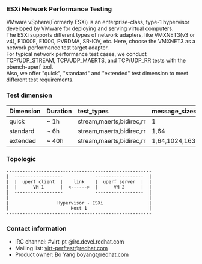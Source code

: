 ### ESXi Network Performance Testing

VMware vSphere(Formerly ESXi) is an enterprise-class, type-1 hypervisor developed by VMware for deploying and serving virtual computers.  
The ESXi supports different types of network adapters, like VMXNET3(v3 or v4), E1000E, E1000, PVRDMA, SR-IOV, etc. Here, choose the VMXNET3 as a network performance test target adapter.  
For typical network performance test cases, we conduct TCP/UDP_STREAM, TCP/UDP_MAERTS, and TCP/UDP_RR tests with the pbench-uperf tool.  
Also, we offer "quick", "standard" and "extended" test dimension to meet different test requirements.

### Test dimension

| Dimension | Duration | test_types                | message_sizes    | protocols   | instances | samples | runtime |
| :-------- | :------- | :------------------------ | :--------------- | :---------- | :-------- | :------ | :------ |
| quick     | ~ 1h     | stream,maerts,bidirec,rr  | 1                | tcp,udp     | 1         | 3       | 20s     |
| standard  | ~ 6h     | stream,maerts,bidirec,rr  | 1,64             | tcp,udp     | 1,8       | 5       | 30s     |
| extended  | ~ 40h    | stream,maerts,bidirec,rr  | 1,64,1024,16384  | tcp,udp     | 1,8,64    | 5       | 60s     |

### Topologic

```
------------------------------------------------------
|  ------------------            ------------------  |
|  |  uperf client  |    link    |  uperf server  |  |
|  |      VM 1      |  <------>  |      VM 2      |  |
|  ------------------            ------------------  |
|                                                    |
|                  Hypervisor - ESXi                 |
|                       Host 1                       |
------------------------------------------------------
```

### Contact information

- IRC channel: #virt-pt @irc.devel.redhat.com  
- Mailing list: <virt-perftest@redhat.com>
- Product owner: Bo Yang <boyang@redhat.com>
